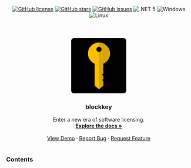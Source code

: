 
<p align="center">
  <a href="https://github.com/mileswatson/blockkey/blob/master/LICENSE"><img alt="GitHub license" src="https://img.shields.io/github/license/mileswatson/blockkey?color=blue"></a>
  <a href="https://github.com/mileswatson/blockkey/stargazers"><img alt="GitHub stars" src="https://img.shields.io/github/stars/mileswatson/blockkey?color=gold"></a>
  <a href="https://github.com/mileswatson/blockkey/issues"><img alt="GitHub issues" src="https://img.shields.io/github/issues/mileswatson/blockkey"></a>
  <img alt=".NET 5" src="https://img.shields.io/static/v1?label=&message=Rust&color=F74C00">
  <img alt="Windows" src="https://img.shields.io/static/v1?label=&message=Windows&color=0078D6&logo=Windows">
  <img alt="Linux" src="https://img.shields.io/static/v1?label=&message=Linux&color=FCC624&logo=Linux&logoColor=black">
</p>

<br>

<p align="center">

  <h3 align="center">
    <a href="#----------------">
      <img src="img/logo.png" alt="Logo" width="150" height="150">
    </a>
  </h3>

  <h3 align="center">blockkey</h3>

  <p align="center">
    Enter a new era of software licensing.
    <br />
    <a href="https://github.com/mileswatson/blockkey"><strong>Explore the docs »</strong></a>
    <br />
    <br />
    <a href="https://github.com/mileswatson/blockkey">View Demo</a>
    ·
    <a href="https://github.com/mileswatson/blockkey/issues">Report Bug</a>
    ·
    <a href="https://github.com/mileswatson/blockkey/issues">Request Feature</a>
  </p>
</p>

<h1></h1>

### Contents

